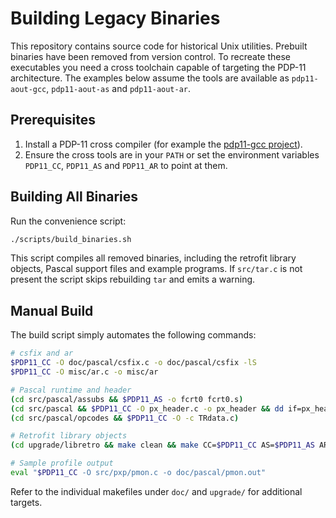 # Building Legacy Binaries

This repository contains source code for historical Unix utilities.
Prebuilt binaries have been removed from version control. To recreate
these executables you need a cross toolchain capable of targeting the
PDP-11 architecture. The examples below assume the tools are available
as `pdp11-aout-gcc`, `pdp11-aout-as` and `pdp11-aout-ar`.

## Prerequisites

1. Install a PDP-11 cross compiler (for example the [pdp11-gcc project](https://github.com/PDClib/pdp11-gcc)).
2. Ensure the cross tools are in your `PATH` or set the environment variables
   `PDP11_CC`, `PDP11_AS` and `PDP11_AR` to point at them.

## Building All Binaries

Run the convenience script:

```bash
./scripts/build_binaries.sh
```

This script compiles all removed binaries, including the retrofit library
objects, Pascal support files and example programs. If `src/tar.c` is not
present the script skips rebuilding `tar` and emits a warning.

## Manual Build

The build script simply automates the following commands:

```bash
# csfix and ar
$PDP11_CC -O doc/pascal/csfix.c -o doc/pascal/csfix -lS
$PDP11_CC -O misc/ar.c -o misc/ar

# Pascal runtime and header
(cd src/pascal/assubs && $PDP11_AS -o fcrt0 fcrt0.s)
(cd src/pascal && $PDP11_CC -O px_header.c -o px_header && dd if=px_header of=px_header bs=1b conv=sync)
(cd src/pascal/opcodes && $PDP11_CC -O -c TRdata.c)

# Retrofit library objects
(cd upgrade/libretro && make clean && make CC=$PDP11_CC AS=$PDP11_AS AR=$PDP11_AR)

# Sample profile output
eval "$PDP11_CC -O src/pxp/pmon.c -o doc/pascal/pmon.out"
```

Refer to the individual makefiles under `doc/` and `upgrade/` for
additional targets.

